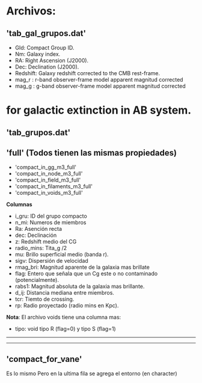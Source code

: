 # **Archivos:**
## **'tab_gal_grupos.dat'**

- GId: Compact Group ID. 
- Nm: Galaxy index.
- RA: Right Ascension (J2000).
- Dec: Declination (J2000).
- Redshift: Galaxy redshift corrected to the CMB rest-frame.
- mag_r : r-band observer-frame model apparent magnitud corrected
- mag_g : g-band observer-frame model apparent magnitud corrected

# for galactic extinction in AB system.

## **'tab_grupos.dat'**
## **'full'** (Todos tienen las mismas propiedades)

- 'compact_in_gg_m3_full'
- 'compact_in_node_m3_full'
- 'compact_in_field_m3_full'
- 'compact_in_filaments_m3_full'
- 'compact_in_voids_m3_full'

**Columnas**
- i_gru: ID del grupo compacto
- n_mi:  Numeros de miembros 
- Ra:    Asención recta
- dec:   Declinación
- z:     Redshift medio del CG
- radio_mins: Tita_g /2 
- mu:    Brillo superficial medio (banda r).
- sigv:  Dispersión de velocidad
- rmag_bri: Magnitud aparente de la galaxia mas brillate  
- flag: Entero que señala que un Cg este o no contaminado (potencialmente).
- rabs1: Magnitud absoluta de la galaxia mas brillante. 
- d_ij: Distancia mediana entre miembros. 
- tcr:  Tiemto de crossing.
- rp:   Radio proyectado (radio mins en Kpc). 

**Nota**: El archivo voids tiene una columna mas:
- tipo: void tipo R (flag=0) y tipo S (flag=1)
*********************************************************************************************************
*********************************************************************************************************
## **'compact_for_vane'**
Es lo mismo Pero en la ultima fila se agrega el entorno (en character)

